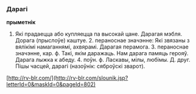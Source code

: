 ### Дарагі
**прыметнік**

1. Які прадаецца або купляецца па высокай цане. Дарагая мэбля. Дорага (прыслоўе) каштуе. 2. пераноснае значэнне: Які звязаны з вялікімі намаганнямі, ахвярамі. Дарагая перамога. 3. пераноснае значэнне, кар. ф. Такі, якім даражаць. Нам дарага памяць герояў. Дарага лыжка к абеду. 4. поўн. ф. Ласкавы, мілы, любімы. Д. друг. Пішы часцей, дарагі (назоўнік: сяброўскі зварот).

<a rel="author">[http://rv-blr.com/](http://rv-blr.com/slounik.jsp?letterId=0&maskId=0&pageId=802)</a>
